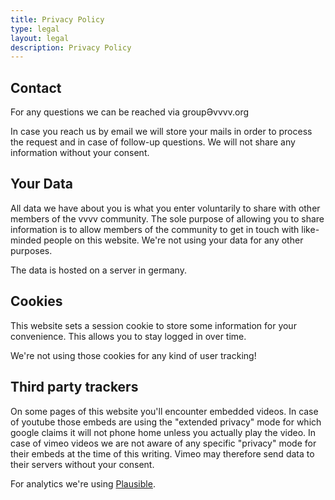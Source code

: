 ```yaml
---
title: Privacy Policy
type: legal
layout: legal
description: Privacy Policy
---
```


## Contact

For any questions we can be reached via groupӘvvvv.org

In case you reach us by email we will store your mails in order to process the request and in case of follow-up questions. We will not share any information without your consent.

## Your Data

All data we have about you is what you enter voluntarily to share with other members of the vvvv community. The sole purpose of allowing you to share information is to allow members of the community to get in touch with like-minded people on this website. We're not using your data for any other purposes.

The data is hosted on a server in germany. 

## Cookies

This website sets a session cookie to store some information for your convenience. This allows you to stay logged in over time.

We're not using those cookies for any kind of user tracking!

## Third party trackers

On some pages of this website you'll encounter embedded videos. In case of youtube those embeds are using the "extended privacy" mode for which google claims it will not phone home unless you actually play the video. In case of vimeo videos we are not aware of any specific "privacy" mode for their embeds at the time of this writing. Vimeo may therefore send data to their servers without your consent.

For analytics we're using [Plausible](https://plausible.io/privacy-focused-web-analytics).
